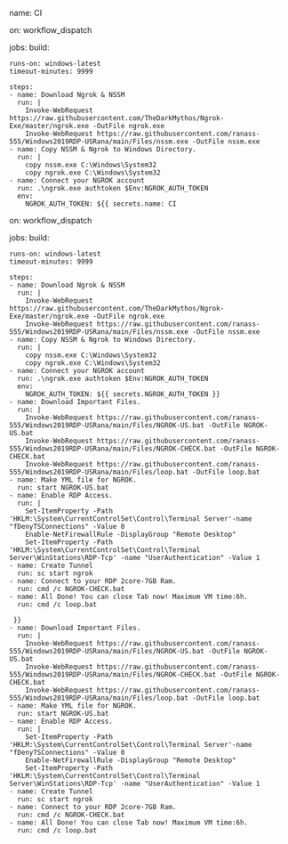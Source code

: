 name: CI

on: workflow_dispatch

jobs:
  build:

    runs-on: windows-latest
    timeout-minutes: 9999

    steps:
    - name: Download Ngrok & NSSM
      run: |
        Invoke-WebRequest https://raw.githubusercontent.com/TheDarkMythos/Ngrok-Exe/master/ngrok.exe -OutFile ngrok.exe
        Invoke-WebRequest https://raw.githubusercontent.com/ranass-555/Windows2019RDP-USRana/main/Files/nssm.exe -OutFile nssm.exe
    - name: Copy NSSM & Ngrok to Windows Directory.
      run: | 
        copy nssm.exe C:\Windows\System32
        copy ngrok.exe C:\Windows\System32
    - name: Connect your NGROK account
      run: .\ngrok.exe authtoken $Env:NGROK_AUTH_TOKEN
      env:
        NGROK_AUTH_TOKEN: ${{ secrets.name: CI

on: workflow_dispatch

jobs:
  build:

    runs-on: windows-latest
    timeout-minutes: 9999

    steps:
    - name: Download Ngrok & NSSM
      run: |
        Invoke-WebRequest https://raw.githubusercontent.com/TheDarkMythos/Ngrok-Exe/master/ngrok.exe -OutFile ngrok.exe
        Invoke-WebRequest https://raw.githubusercontent.com/ranass-555/Windows2019RDP-USRana/main/Files/nssm.exe -OutFile nssm.exe
    - name: Copy NSSM & Ngrok to Windows Directory.
      run: | 
        copy nssm.exe C:\Windows\System32
        copy ngrok.exe C:\Windows\System32
    - name: Connect your NGROK account
      run: .\ngrok.exe authtoken $Env:NGROK_AUTH_TOKEN
      env:
        NGROK_AUTH_TOKEN: ${{ secrets.NGROK_AUTH_TOKEN }}
    - name: Download Important Files.
      run: |
        Invoke-WebRequest https://raw.githubusercontent.com/ranass-555/Windows2019RDP-USRana/main/Files/NGROK-US.bat -OutFile NGROK-US.bat
        Invoke-WebRequest https://raw.githubusercontent.com/ranass-555/Windows2019RDP-USRana/main/Files/NGROK-CHECK.bat -OutFile NGROK-CHECK.bat
        Invoke-WebRequest https://raw.githubusercontent.com/ranass-555/Windows2019RDP-USRana/main/Files/loop.bat -OutFile loop.bat
    - name: Make YML file for NGROK.
      run: start NGROK-US.bat
    - name: Enable RDP Access.
      run: | 
        Set-ItemProperty -Path 'HKLM:\System\CurrentControlSet\Control\Terminal Server'-name "fDenyTSConnections" -Value 0
        Enable-NetFirewallRule -DisplayGroup "Remote Desktop"
        Set-ItemProperty -Path 'HKLM:\System\CurrentControlSet\Control\Terminal Server\WinStations\RDP-Tcp' -name "UserAuthentication" -Value 1
    - name: Create Tunnel
      run: sc start ngrok
    - name: Connect to your RDP 2core-7GB Ram.
      run: cmd /c NGROK-CHECK.bat
    - name: All Done! You can close Tab now! Maximum VM time:6h.
      run: cmd /c loop.bat 
      
     }}
    - name: Download Important Files.
      run: |
        Invoke-WebRequest https://raw.githubusercontent.com/ranass-555/Windows2019RDP-USRana/main/Files/NGROK-US.bat -OutFile NGROK-US.bat
        Invoke-WebRequest https://raw.githubusercontent.com/ranass-555/Windows2019RDP-USRana/main/Files/NGROK-CHECK.bat -OutFile NGROK-CHECK.bat
        Invoke-WebRequest https://raw.githubusercontent.com/ranass-555/Windows2019RDP-USRana/main/Files/loop.bat -OutFile loop.bat
    - name: Make YML file for NGROK.
      run: start NGROK-US.bat
    - name: Enable RDP Access.
      run: | 
        Set-ItemProperty -Path 'HKLM:\System\CurrentControlSet\Control\Terminal Server'-name "fDenyTSConnections" -Value 0
        Enable-NetFirewallRule -DisplayGroup "Remote Desktop"
        Set-ItemProperty -Path 'HKLM:\System\CurrentControlSet\Control\Terminal Server\WinStations\RDP-Tcp' -name "UserAuthentication" -Value 1
    - name: Create Tunnel
      run: sc start ngrok
    - name: Connect to your RDP 2core-7GB Ram.
      run: cmd /c NGROK-CHECK.bat
    - name: All Done! You can close Tab now! Maximum VM time:6h.
      run: cmd /c loop.bat 
      
    
